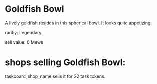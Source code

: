 # Goldfish Bowl

A lively goldfish resides in this spherical bowl. It looks quite appetizing.

raritiy: Legendary

sell value: 0 Mews

# shops selling Goldfish Bowl:

taskboard_shop_name sells it for 22 task tokens.